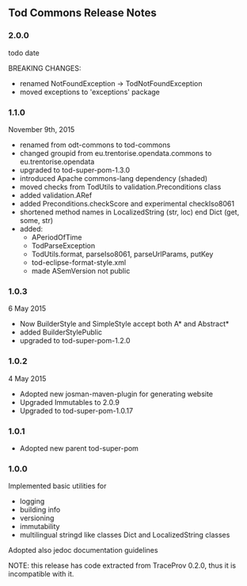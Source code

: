 
## Tod Commons Release Notes


### 2.0.0

todo date

BREAKING CHANGES: 

- renamed NotFoundException -> TodNotFoundException
- moved exceptions to 'exceptions' package

### 1.1.0

November 9th, 2015

- renamed from odt-commons to tod-commons
- changed groupid from eu.trentorise.opendata.commons to eu.trentorise.opendata
- upgraded to tod-super-pom-1.3.0
- introduced Apache commons-lang dependency (shaded)
- moved checks from TodUtils to validation.Preconditions class
- added validation.ARef
- added Preconditions.checkScore and experimental checkIso8061
- shortened method names in LocalizedString (str, loc) end Dict (get, some, str)
- added:
	* APeriodOfTime
	* TodParseException
	* TodUtils.format, parseIso8061, parseUrlParams, putKey
	* tod-eclipse-format-style.xml
	* made ASemVersion not public


### 1.0.3

6 May 2015

* Now BuilderStyle and SimpleStyle accept both A* and Abstract*
* added BuilderStylePublic
* upgraded to tod-super-pom-1.2.0

### 1.0.2

4 May 2015

* Adopted new josman-maven-plugin for generating website
* Upgraded Immutables to 2.0.9
* Upgraded to tod-super-pom-1.0.17

### 1.0.1

* Adopted new parent tod-super-pom

### 1.0.0

Implemented basic utilities for

* logging
* building info
* versioning
* immutability
* multilingual stringd like classes Dict and LocalizedString classes

Adopted also jedoc documentation guidelines

NOTE: this release has code extracted from TraceProv 0.2.0, thus it is incompatible with it.


